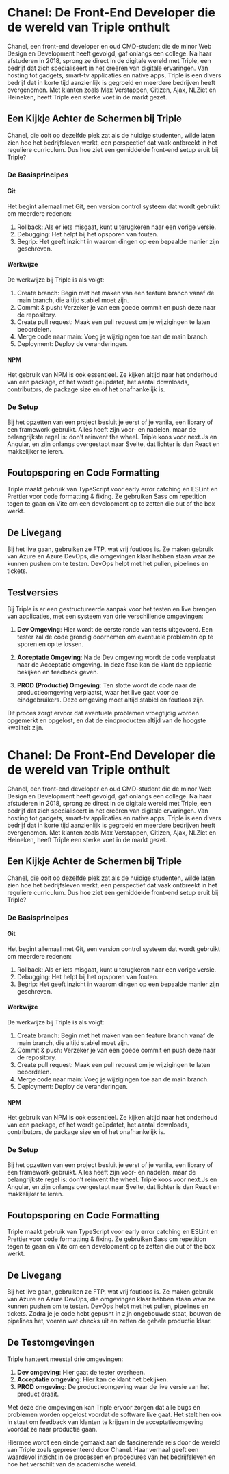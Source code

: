# Chanel: De Front-End Developer die de wereld van Triple onthult

Chanel, een front-end developer en oud CMD-student die de minor Web Design en Development heeft gevolgd, gaf onlangs een college. Na haar afstuderen in 2018, sprong ze direct in de digitale wereld met Triple, een bedrijf dat zich specialiseert in het creëren van digitale ervaringen. Van hosting tot gadgets, smart-tv applicaties en native apps, Triple is een divers bedrijf dat in korte tijd aanzienlijk is gegroeid en meerdere bedrijven heeft overgenomen. Met klanten zoals Max Verstappen, Citizen, Ajax, NLZiet en Heineken, heeft Triple een sterke voet in de markt gezet.

## Een Kijkje Achter de Schermen bij Triple

Chanel, die ooit op dezelfde plek zat als de huidige studenten, wilde laten zien hoe het bedrijfsleven werkt, een perspectief dat vaak ontbreekt in het reguliere curriculum. Dus hoe ziet een gemiddelde front-end setup eruit bij Triple?

### De Basisprincipes

#### Git

Het begint allemaal met Git, een version control systeem dat wordt gebruikt om meerdere redenen:

1. Rollback: Als er iets misgaat, kunt u terugkeren naar een vorige versie.
2. Debugging: Het helpt bij het opsporen van fouten.
3. Begrip: Het geeft inzicht in waarom dingen op een bepaalde manier zijn geschreven.

#### Werkwijze

De werkwijze bij Triple is als volgt:

1. Create branch: Begin met het maken van een feature branch vanaf de main branch, die altijd stabiel moet zijn.
2. Commit & push: Verzeker je van een goede commit en push deze naar de repository.
3. Create pull request: Maak een pull request om je wijzigingen te laten beoordelen.
4. Merge code naar main: Voeg je wijzigingen toe aan de main branch.
5. Deployment: Deploy de veranderingen.

#### NPM

Het gebruik van NPM is ook essentieel. Ze kijken altijd naar het onderhoud van een package, of het wordt geüpdatet, het aantal downloads, contributors, de package size en of het onafhankelijk is.

### De Setup

Bij het opzetten van een project besluit je eerst of je vanila, een library of een framework gebruikt. Alles heeft zijn voor- en nadelen, maar de belangrijkste regel is: don't reinvent the wheel. Triple koos voor next.Js en Angular, en zijn onlangs overgestapt naar Svelte, dat lichter is dan React en makkelijker te leren.

## Foutopsporing en Code Formatting

Triple maakt gebruik van TypeScript voor early error catching en ESLint en Prettier voor code formatting & fixing. Ze gebruiken Sass om repetition tegen te gaan en Vite om een development op te zetten die out of the box werkt.

## De Livegang

Bij het live gaan, gebruiken ze FTP, wat vrij foutloos is. Ze maken gebruik van Azure en Azure DevOps, die omgevingen klaar hebben staan waar ze kunnen pushen om te testen. DevOps helpt met het pullen, pipelines en tickets.

## Testversies

Bij Triple is er een gestructureerde aanpak voor het testen en live brengen van applicaties, met een systeem van drie verschillende omgevingen:

1.  **Dev Omgeving**: Hier wordt de eerste ronde van tests uitgevoerd. Een tester zal de code grondig doornemen om eventuele problemen op te sporen en op te lossen.
    
2.  **Acceptatie Omgeving**: Na de Dev omgeving wordt de code verplaatst naar de Acceptatie omgeving. In deze fase kan de klant de applicatie bekijken en feedback geven.
    
3.  **PROD (Productie) Omgeving**: Ten slotte wordt de code naar de productieomgeving verplaatst, waar het live gaat voor de eindgebruikers. Deze omgeving moet altijd stabiel en foutloos zijn.
    

Dit proces zorgt ervoor dat eventuele problemen vroegtijdig worden opgemerkt en opgelost, en dat de eindproducten altijd van de hoogste kwaliteit zijn.

# Chanel: De Front-End Developer die de wereld van Triple onthult

Chanel, een front-end developer en oud CMD-student die de minor Web Design en Development heeft gevolgd, gaf onlangs een college. Na haar afstuderen in 2018, sprong ze direct in de digitale wereld met Triple, een bedrijf dat zich specialiseert in het creëren van digitale ervaringen. Van hosting tot gadgets, smart-tv applicaties en native apps, Triple is een divers bedrijf dat in korte tijd aanzienlijk is gegroeid en meerdere bedrijven heeft overgenomen. Met klanten zoals Max Verstappen, Citizen, Ajax, NLZiet en Heineken, heeft Triple een sterke voet in de markt gezet.

## Een Kijkje Achter de Schermen bij Triple

Chanel, die ooit op dezelfde plek zat als de huidige studenten, wilde laten zien hoe het bedrijfsleven werkt, een perspectief dat vaak ontbreekt in het reguliere curriculum. Dus hoe ziet een gemiddelde front-end setup eruit bij Triple?

### De Basisprincipes

#### Git

Het begint allemaal met Git, een version control systeem dat wordt gebruikt om meerdere redenen:

1. Rollback: Als er iets misgaat, kunt u terugkeren naar een vorige versie.
2. Debugging: Het helpt bij het opsporen van fouten.
3. Begrip: Het geeft inzicht in waarom dingen op een bepaalde manier zijn geschreven.

#### Werkwijze

De werkwijze bij Triple is als volgt:

1. Create branch: Begin met het maken van een feature branch vanaf de main branch, die altijd stabiel moet zijn.
2. Commit & push: Verzeker je van een goede commit en push deze naar de repository.
3. Create pull request: Maak een pull request om je wijzigingen te laten beoordelen.
4. Merge code naar main: Voeg je wijzigingen toe aan de main branch.
5. Deployment: Deploy de veranderingen.

#### NPM

Het gebruik van NPM is ook essentieel. Ze kijken altijd naar het onderhoud van een package, of het wordt geüpdatet, het aantal downloads, contributors, de package size en of het onafhankelijk is.

### De Setup

Bij het opzetten van een project besluit je eerst of je vanila, een library of een framework gebruikt. Alles heeft zijn voor- en nadelen, maar de belangrijkste regel is: don't reinvent the wheel. Triple koos voor next.Js en Angular, en zijn onlangs overgestapt naar Svelte, dat lichter is dan React en makkelijker te leren.

## Foutopsporing en Code Formatting

Triple maakt gebruik van TypeScript voor early error catching en ESLint en Prettier voor code formatting & fixing. Ze gebruiken Sass om repetition tegen te gaan en Vite om een development op te zetten die out of the box werkt.

## De Livegang

Bij het live gaan, gebruiken ze FTP, wat vrij foutloos is. Ze maken gebruik van Azure en Azure DevOps, die omgevingen klaar hebben staan waar ze kunnen pushen om te testen. DevOps helpt met het pullen, pipelines en tickets. Zodra je je code hebt gepusht in zijn ongebouwde staat, bouwen de pipelines het, voeren wat checks uit en zetten de gehele productie klaar.

## De Testomgevingen

Triple hanteert meestal drie omgevingen:

1. **Dev omgeving**: Hier gaat de tester overheen.
2. **Acceptatie omgeving**: Hier kan de klant het bekijken.
3. **PROD omgeving**: De productieomgeving waar de live versie van het product draait.

Met deze drie omgevingen kan Triple ervoor zorgen dat alle bugs en problemen worden opgelost voordat de software live gaat. Het stelt hen ook in staat om feedback van klanten te krijgen in de acceptatieomgeving voordat ze naar productie gaan.

Hiermee wordt een einde gemaakt aan de fascinerende reis door de wereld van Triple zoals gepresenteerd door Chanel. Haar verhaal geeft een waardevol inzicht in de processen en procedures van het bedrijfsleven en hoe het verschilt van de academische wereld.